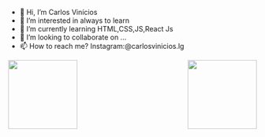 - 👋 Hi, I’m Carlos Vinícios
- 👀 I’m interested in always to learn 
- 🌱 I’m currently learning HTML,CSS,JS,React Js
- 💞️ I’m looking to collaborate on ...
- 📫 How to reach me? Instagram:@carlosvinicios.lg

<!---
carlos-vin/carlos-vin is a ✨ special ✨ repository because its `README.md` (this file) appears on your GitHub profile.
You can click the Preview link to take a look at your changes.
--->
<a href="https://github.com/carlos-vin/">
<div style="display:flex; justify-content:space-between;width:100%">
  <img height="140em" src="https://github-readme-stats.vercel.app/api?username=carlos-vin&show_icons=true&theme=darcula"/>
  <img height="140em" src="https://github-readme-stats.vercel.app/api/top-langs/?username=carlos-vin&show_icons=true&langs_count=16&layout=compact&theme=darcula"/>
</div>
</a>

